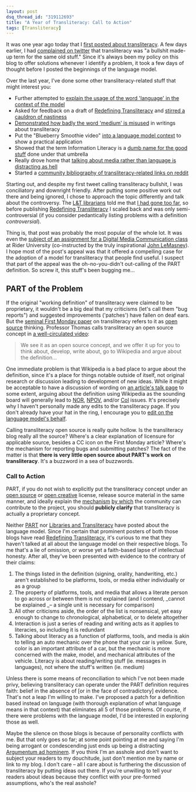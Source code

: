 ```yaml
---
layout: post
dsq_thread_id: "319112693"
title: "A Year of Transliteracy: Call to Action"
tags: [Transliteracy]
--- 
```


It was one year ago today that I [first posted about transliteracy](http://bradczerniak.com/2010/05/31/on-transliteracy/). A few days earlier, I had [complained on twitter](http://twitter.com/ao5357/status/14842494520) that transliteracy was "a bullshit made-up term for the same old stuff." Since it's always been my policy on this blog to offer solutions whenever I identify a problem, it took a few days of thought before I posted the beginnings of the language model.

Over the last year, I've done some other transliteracy-related stuff that might interest you: 

  * Further attempted to [explain the usage of the word 'language' in the context of the model](http://bradczerniak.com/2010/06/18/speaking-the-same-language/)
  * Asked for feedback on a draft of [Redefining Transliteracy](http://bradczerniak.com/2010/11/12/redefining-transliteracy/) and [stirred a cauldron of nastiness](https://groups.google.com/d/topic/librariesandtransliteracy/ue3rnwF8j9g/discussion)
  * [Demonstrated how badly the word 'medium' is misused](http://bradczerniak.com/2010/12/05/further-refining-transliteracy/) in writings about transliteracy
  * Put the "Blueberry Smoothie video" [into a language model context](http://bradczerniak.com/2010/12/27/languages-of-a-blueberry-smoothie/) to show a practical application
  * Showed that the term Information Literacy is a [dumb name for the good stuff](http://bradczerniak.com/2010/12/30/il-communication/) done under that umbrella
  * Really drove home that [talking about media rather than language is distracting as hell](http://bradczerniak.com/2011/03/30/matters-of-media/)
  * Started a [community bibliography of transliteracy-related links on reddit](http://www.reddit.com/r/transliteracy)

Starting out, and despite my first tweet calling transliteracy bullshit, I was conciliatory and downright friendly. After putting some positive work out there and being ignored, I chose to approach the topic differently and talk about the controversy. The [L&T librarians](http://librariesandtransliteracy.wordpress.com/) told me that [I had gone too far](https://groups.google.com/d/topic/librariesandtransliteracy/ue3rnwF8j9g/discussion), so before publishing [Redefining Transliteracy](http://bradczerniak.com/2010/11/12/redefining-transliteracy/) I scaled back and was only semi-controversial (if you consider pedantically listing problems with a definition _controversial_).

Thing is, that post was probably the most popular of the whole lot. It was even the [subject of an assignment for a Digital Media Communication class](http://comm563.wordpress.com/) at Rider University (co-instructed by the truly inspirational [John LeMasney](http://twitter.com/lemasney)). I hope most of the post's appeal was that it offered a compelling case for the adoption of a model for transliteracy that people find useful. I suspect that part of the appeal was the oh-no-you-didn't out-calling of the PART definition. So screw it, this stuff's been bugging me…

## PART of the Problem

If the original "working definition" of transliteracy were claimed to be proprietary, it wouldn't be a big deal that my criticisms (let's call them "bug reports") and suggested improvements ('patches') have fallen on deaf ears. But the [seminal First Monday paper](http://firstmonday.org/htbin/cgiwrap/bin/ojs/index.php/fm/article/viewArticle/2060/1908) on transliteracy refers to it as [open source](http://en.wikipedia.org/wiki/Open_source) thinking. Professor Thomas calls transliteracy an open source concept in [a well-circulated video](http://vimeo.com/2831405):

> We see it as an open source concept, and we offer it up for you to think about, develop, write about, go to Wikipedia and argue about the definition...

One immediate problem is that Wikipedia is a bad place to argue about the definition, since it's a place for things notable outside of itself, not original research or discussion leading to development of new ideas. While it might be acceptable to have a discussion of wording on [an article's talk page](http://en.wikipedia.org/wiki/Talk:Transliteracy) to some extent, arguing about the definition using Wikipedia as the sounding board will generally lead to [NOR](http://en.wikipedia.org/wiki/Wikipedia:No_original_research), [NPOV](http://en.wikipedia.org/wiki/Wikipedia:Neutral_point_of_view), and/or [CoI](http://en.wikipedia.org/wiki/Wikipedia:Conflict_of_interest#Citing_oneself) issues. It's precisely why I haven't personally made any edits to the transliteracy page. If you don't already have your hat in the ring, I encourage you to [edit on the language model's behalf](http://en.wikipedia.org/wiki/Transliteracy).

Calling transliteracy open source is really quite hollow. Is the transliteracy blog really all the source? Where's a clear explanation of licensure for applicable source, besides a CC icon on the First Monday article? Where's the mechanism for reporting bugs and submitting patches? The fact of the matter is that **there is very little open source about PART's work on transliteracy**. It's a buzzword in a sea of buzzwords.

### Call to Action

PART, if you do not wish to explicitly put the transliteracy concept under an [open source](http://en.wikipedia.org/wiki/Comparison_of_free_software_licenses) or [open creative](http://creativecommons.org/licenses/) license, release source material in the same manner, and ideally explain the [mechanism](http://en.wikipedia.org/wiki/Comparison_of_revision_control_software) [by which](http://en.wikipedia.org/wiki/Comparison_of_issue_tracking_systems) the community can contribute to the project, you should **publicly clarify** that transliteracy is actually a proprietary concept.

Neither [PART](http://nlabnetworks.typepad.com/transliteracy/) nor [Libraries and Transliteracy](http://librariesandtransliteracy.wordpress.com/) have posted about the language model. Since I'm certain that prominent posters of both those blogs have read [Redefining Transliteracy](http://bradczerniak.com/2010/11/12/redefining-transliteracy/), it's curious to me that they haven't talked at all about the language model on their respective blogs. To me that's a lie of omission, or worse yet a faith-based lapse of intellectual honesty. After all, they've been presented with evidence to the contrary of their claims:

  1. The things listed in the definition (signing, orality, handwriting, etc.) aren't established to be platforms, tools, or media either individually or as a group
  2. The property of platforms, tools, and media that allows a literate person to go across or between them is not explained (and I contend, _cannot be explained _– a single unit is necessary for comparison)
  3. All other criticisms aside, the order of the list is nonsensical, yet easy enough to change to chronological, alphabetical, or to delete altogether
  4. Interaction is just a series of reading and writing acts as it applies to literacies, so including it is redundant
  5. Talking about literacy as a function of platforms, tools, and media is akin to telling an auto mechanic over the phone that your car is yellow. Sure, color is an important attribute of a car, but the mechanic is more concerned with the make, model, and mechanical attributes of the vehicle. Literacy is about reading/writing stuff (ie. messages in languages), not where the stuff's written (ie. medium)

Unless there is some means of reconciliation to which I've not been made privy, believing transliteracy can operate under the PART definition requires faith: belief in the absence of [or in the face of contradictory] evidence. That's not a leap I'm willing to make. I've proposed a patch for a definition based instead on language (with thorough explanation of what language means in that context) that eliminates all 5 of those problems. Of course, if there were problems with the language model, I'd be interested in exploring those as well.

Maybe the silence on those blogs is because of personality conflicts with me. But that only goes so far; at some point pointing at me and saying I'm being arrogant or condescending just ends up being a distracting [Argumentum ad hominem](http://en.wikipedia.org/wiki/Argumentum_ad_hominem). If you think I'm an asshole and don't want to subject your readers to my douchitude, just don't mention me by name or link to my blog. I don't care – all I care about is furthering the discussion of transliteracy by putting ideas out there. If you're unwilling to tell your readers about ideas because they conflict with your pre-formed assumptions, who's the real asshole?
